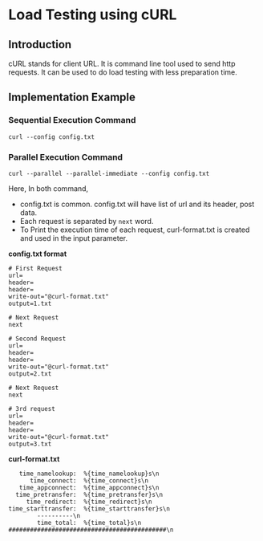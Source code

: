 # Load Testing using cURL

## Introduction
cURL stands for client URL. It is command line tool used to send http requests. It can be used to do load testing with less preparation time. 

## Implementation Example
### Sequential Execution Command 
```
curl --config config.txt
```
### Parallel Execution Command
```
curl --parallel --parallel-immediate --config config.txt
```

Here, In both command, 
* config.txt is common. config.txt will have list of url and its header, post data. 
* Each request is separated by `next` word. 
* To Print the execution time of each request, curl-format.txt is created and used in the input parameter.

**config.txt format**
```
# First Request
url=
header=
header=
write-out="@curl-format.txt"
output=1.txt

# Next Request 
next

# Second Request
url=
header=
header=
write-out="@curl-format.txt"
output=2.txt

# Next Request
next

# 3rd request
url=
header=
header=
write-out="@curl-format.txt"
output=3.txt
```

**curl-format.txt**
```
   time_namelookup:  %{time_namelookup}s\n
      time_connect:  %{time_connect}s\n
   time_appconnect:  %{time_appconnect}s\n
  time_pretransfer:  %{time_pretransfer}s\n
     time_redirect:  %{time_redirect}s\n
time_starttransfer:  %{time_starttransfer}s\n
		----------\n
        time_total:  %{time_total}s\n
############################################\n
```
